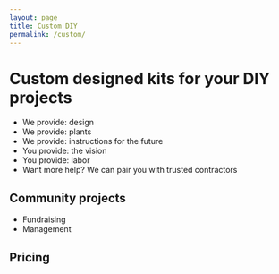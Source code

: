 ```yaml
---
layout: page
title: Custom DIY
permalink: /custom/
---
```



# Custom designed kits for your DIY projects


- We provide: design
- We provide: plants
- We provide: instructions for the future
- You provide: the vision
- You provide: labor
- Want more help? We can pair you with trusted contractors


## Community projects
- Fundraising
- Management


## Pricing